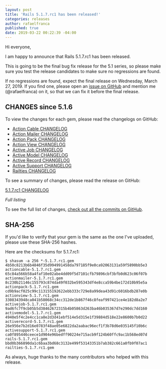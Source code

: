 ```yaml
---
layout: post
title: 'Rails 5.1.7.rc1 has been released!'
categories: releases
author: rafaelfranca
published: true
date: 2019-03-22 00:22:39 -04:00
---
```

Hi everyone,

I am happy to announce that Rails 5.1.7.rc1 has been released.

This is going to be the final bug fix release for the 5.1 series, so please make sure you test
the release candidates to make sure no regressions are found.

If no regressions are found, expect the final release on Wednesday, March 27, 2019.
If you find one, please open an [issue on GitHub](https://github.com/rails/rails/issues/new)
and mention me (@rafaelfranca) on it, so that we can fix it before the final release.



## CHANGES since 5.1.6

To view the changes for each gem, please read the changelogs on GitHub:
* [Action Cable CHANGELOG](https://github.com/rails/rails/blob/v5.1.7.rc1/actioncable/CHANGELOG.md)
* [Action Mailer CHANGELOG](https://github.com/rails/rails/blob/v5.1.7.rc1/actionmailer/CHANGELOG.md)
* [Action Pack CHANGELOG](https://github.com/rails/rails/blob/v5.1.7.rc1/actionpack/CHANGELOG.md)
* [Action View CHANGELOG](https://github.com/rails/rails/blob/v5.1.7.rc1/actionview/CHANGELOG.md)
* [Active Job CHANGELOG](https://github.com/rails/rails/blob/v5.1.7.rc1/activejob/CHANGELOG.md)
* [Active Model CHANGELOG](https://github.com/rails/rails/blob/v5.1.7.rc1/activemodel/CHANGELOG.md)
* [Active Record CHANGELOG](https://github.com/rails/rails/blob/v5.1.7.rc1/activerecord/CHANGELOG.md)
* [Active Support CHANGELOG](https://github.com/rails/rails/blob/v5.1.7.rc1/activesupport/CHANGELOG.md)
* [Railties CHANGELOG](https://github.com/rails/rails/blob/v5.1.7.rc1/railties/CHANGELOG.md)

To see a summary of changes, please read the release on GitHub:

[5.1.7.rc1 CHANGELOG](https://github.com/rails/rails/releases/tag/v5.1.7.rc1)

*Full listing*

To see the full list of changes, [check out all the commits on
GitHub](https://github.com/rails/rails/compare/v5.1.6...v5.1.7.rc1).

## SHA-256

If you'd like to verify that your gem is the same as the one I've uploaded,
please use these SHA-256 hashes.

Here are the checksums for 5.1.7.rc1:

```
$ shasum -a 256 *-5.1.7.rc1.gem
4b50c8213b6b4846f35d994991458da797185f9e0ca92063131a59f5890bb5e3  actioncable-5.1.7.rc1.gem
65c84a566b58a4faf10e02abe4dd09f5d7101cfb79896cbf3bfb0d623c06f07b  actionmailer-5.1.7.rc1.gem
8c230b21146c155793c874da49f032be595343df4e8cca59b4be172d10b95e5a  actionpack-5.1.7.rc1.gem
cd9b9acf025c99c113155192622ebb333c729e8a99dea43d91c6016bdb287e0b  actionview-5.1.7.rc1.gem
3308343948ca041b58068c34cc312de1b867f46c8feaf997421ce4e182d8a2e7  activejob-5.1.7.rc1.gem
9ad6fc7f9cb05b5d38462672315b4b05863d263ba46b035367d7e290dc7dd160  activemodel-5.1.7.rc1.gem
4940e5f4c2e4cc1ca8e2d3d41ebf514e5d315e1f39884d518e22e8600b7b0d22  activerecord-5.1.7.rc1.gem
26e956e7b2d16e0783f48ae05e6822da2aabac96ecf1f3b78d6e035145f10b6c  activesupport-5.1.7.rc1.gem
ca0f895446ceece1d904e96bedff90224e715acb9f124b60ffc9ac1b568ed07d  rails-5.1.7.rc1.gem
bbd0b366890da1c6baa3bd68c3132e499f53143351b7ab382c661a0fb9f07ac1  railties-5.1.7.rc1.gem
```

As always, huge thanks to the many contributors who helped with this release.

